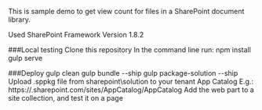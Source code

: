 This is sample demo to get view count for files in a SharePoint document library.

Used SharePoint Framework Version
1.8.2

###Local testing
Clone this repository
In the command line run:
npm install
gulp serve

###Deploy
gulp clean
gulp bundle --ship
gulp package-solution --ship
Upload .sppkg file from sharepoint\solution to your tenant App Catalog
E.g.: https://<tenant>.sharepoint.com/sites/AppCatalog/AppCatalog
Add the web part to a site collection, and test it on a page
